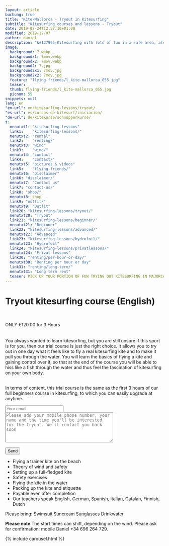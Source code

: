 ```yaml
---
layout: article
buchung: true
title: "Kite-Mallorca - Tryout in Kitesurfing"
subtitle: "Kitesurfing courses and lessons - Tryout"
date: 2019-02-24T12:57:10+01:00
modified: 2019-12-07
author: daniel
description: "&#127965;Kitesurfing with lots of fun in a safe area, also for children the best way to learn this amazing water sport. All gear included"
image:
  background: 7.webp
  backgroundx1: 7mov.webp
  backgroundx2: 7mov.webp
  background2: 7.jpg
  background2x1: 7mov.jpg
  background2x2: 7mov.jpg
  feature: "flying-friends/l_kite-mallorca_055.jpg"
  teaser:
  thumb: flying-friends/l_kite-mallorca_055.jpg
  picnum: 55
snippets: null
lang: en
"en-url": en/kitesurfing-lessons/tryout/
"es-url": es/cursos-de-kitesurf/iniciacion/
"de-url": de/kitekurse/schnupperkurse/
t:
  menutxt1: "kitesurfing lessons"
  link1:    "kitesurfing-lessons/"
  menutxt2: "rental"
  link2:    "renting/"
  menutxt3: "wind"
  link3:    "wind/"
  menutxt4: "contact"
  link4:    "contact/"
  menutxt5: "pictures & videos"
  link5:    "flying-friends/"
  menutxt6: "Disclaimer"
  link6: "disclaimer/"
  menutxt7: "Contact us"
  link7: "contact-us/"
  link8: "shop/"
  menutxt8: shop
  link9: "outfit/"
  menutxt9: "Outfit"
  link20: "kitesurfing-lessons/tryout/"
  menutxt20: "Tryout"
  link21: "kitesurfing-lessons/beginner/"
  menutxt21: "Beginner"
  link22: "kitesurfing-lessons/advanced/"
  menutxt22: "Advanced"
  link23: "kitesurfing-lessons/hydrofoil/"
  menutxt23: "Hydrofoil"
  link24: "kitesurfing-lessons/privatlessons/"
  menutxt24: "Privat lessons"
  link30: "renting/per-hour-or-day/"
  menutxt30: "Renting per hour or day"
  link31: "renting/long-term/"
  menutxt31: "Long term rent"
  teaser: PICK UP YOUR PORTION OF FUN TRYING OUT KITESURFING IN MAJORCA
---
```


<div id="bookingKitContainer" data-lang="en" data-e="3615f83ea415c3fbec86b9877a5050aa" data-cw="a03e5048263685b2ea6fd19deb2b34a8"></div>
<script src="https://30082ea380c1c2256da3a9a1643d7a72.widget.bookingkit.net/bkscript/a03e5048263685b2ea6fd19deb2b34a8/?lang=en&e=3615f83ea415c3fbec86b9877a5050aa" async></script>
<noscript>
<h1>Tryout kitesurfing course (English)</h1>
<br>
 
ONLY €120.00 for 3 Hours<br>
<br><br>
<span>You always wanted to learn kitesurfing, but you are still unsure if this sport is for you, then our trial course is just the right choice.
It allows you to try out in one day what it feels like to fly a real kitesurfing kite and to make it pull you through the water.
You will learn the basics of flying a kite and gaining control over it, so that at the end of the course you will be able to hiss like a fish through the water and thus feel the fascination of kitesurfing on your own body.<br><br>

In terms of content, this trial course is the same as the first 3 hours of our full beginners course in kitesurfing, to which you can easily upgrade at anytime.
</span>
<div class="item">
<form method="POST" action="https://formspree.io/team@kite-mallorca.com">
  <input type="email" name="_replyto" placeholder="Your email" required>
  <input type="hidden" name="_subject" value="Booking request for tryout course">
  <textarea name="body" cols="40" rows="6" placeholder="Please add your mobile phone number, your name and the time you'll be interested for the tryout. We'll contact you back soon"></textarea>
  <span></span><br><br>
  <input type="hidden" name="_next" value="{{ site.url }}/en/thanks/">
  <input type="submit" value="Send">
</form>
<ul>
  <li>Flying a trainer kite on the beach</li>
  <li>Theory of wind and safety</li>
  <li>Setting up a full-fledged kite</li>
  <li>Safety exercises</li>
  <li>Flying the kite in the water</li>
  <li>Packing up the kite and etiquette</li>
  <li>Payable even after completion</li>
  <li>Our teachers speak English, German, Spanish, Italian, Catalan, Finnish, Dutch</li>
</ul>
<span>Please bring:
Swimsuit Suncream Sunglasses Drinkwater</span><br>

<span><strong>Please note</strong>
The start times can shift, depending on the wind. Please ask for confirmation: mobile Daniel +34 696 264 729.</span>
</div>

{% include carousel.html %}

</noscript>
